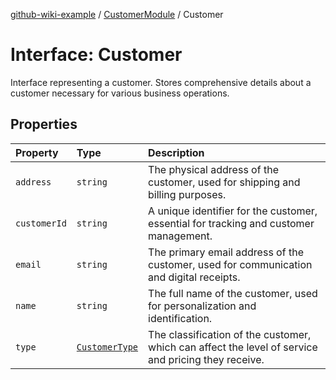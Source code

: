 [github-wiki-example](../wiki/Home) / [CustomerModule](../wiki/CustomerModule) / Customer

# Interface: Customer

Interface representing a customer.
Stores comprehensive details about a customer necessary for various business operations.

## Properties

| Property | Type | Description |
| :------ | :------ | :------ |
| `address` | `string` | The physical address of the customer, used for shipping and billing purposes. |
| `customerId` | `string` | A unique identifier for the customer, essential for tracking and customer management. |
| `email` | `string` | The primary email address of the customer, used for communication and digital receipts. |
| `name` | `string` | The full name of the customer, used for personalization and identification. |
| `type` | [`CustomerType`](../wiki/CustomerModule.Enumeration.CustomerType) | The classification of the customer, which can affect the level of service and pricing they receive. |
